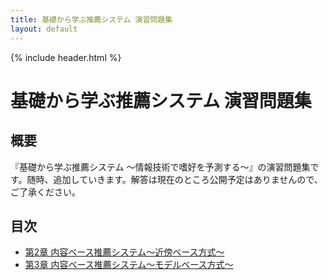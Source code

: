 ```yaml
---
title: 基礎から学ぶ推薦システム 演習問題集
layout: default
---
```


{% include header.html %}

# 基礎から学ぶ推薦システム 演習問題集

## 概要
『基礎から学ぶ推薦システム ～情報技術で嗜好を予測する～』の演習問題集です。随時、追加していきます。解答は現在のところ公開予定はありませんので、ご了承ください。

## 目次

- [第2章 内容ベース推薦システム～近傍ベース方式～](chap02.md)
- [第3章 内容ベース推薦システム～モデルベース方式～](chap03.md)

